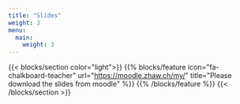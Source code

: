 ```yaml
---
title: "Slides"
weight: 3
menu:
  main:
    weight: 3
---
```



{{< blocks/section color="light">}}
{{% blocks/feature icon="fa-chalkboard-teacher" url="<https://moodle.zhaw.ch/my/>" title="Please download the slides from moodle" %}}
{{% /blocks/feature %}}
{{< /blocks/section >}}
